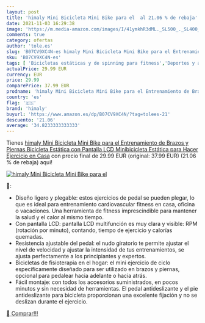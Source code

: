 ```yaml
---
layout: post
title: 'himaly Mini Bicicleta Mini Bike para el  al 21.06 % de rebaja'
date: 2021-11-03 16:29:38
image: 'https://m.media-amazon.com/images/I/41ymkhR3dML._SL500_._SL400_.jpg'
comments: true
category: ofertas
author: 'tole.es'
slug: 'B07CV9XC4N-es himaly Mini Bicicleta Mini Bike para el Entrenamiento de...'
sku: 'B07CV9XC4N-es'
tags: [ 'Bicicletas estáticas y de spinning para fitness','Deportes y aire libre','Fitness y ejercicio','Máquinas de cardio para fitness','bicicleta','himaly', ]
actualPrice: 29.99 EUR
currency: EUR
price: 29.99
comparePrice: 37.99 EUR
prodname: 'himaly Mini Bicicleta Mini Bike para el Entrenamiento de Brazos y Piernas  Bicicleta Estática con Pantalla LCD  Minibicicleta Estática para Hacer Ejercicio en Casa'
country: 'es'
flag: '🇪🇸'
brand: 'himaly'
buyurl: 'https://www.amazon.es/dp/B07CV9XC4N/?tag=tolees-21'
descuento: '21.06'
average: '34.8233333333333'
---
```


Tienes [himaly Mini Bicicleta Mini Bike para el Entrenamiento de Brazos y Piernas  Bicicleta Estática con Pantalla LCD  Minibicicleta Estática para Hacer Ejercicio en Casa](https://www.amazon.es/dp/B07CV9XC4N/?tag=tolees-21) con precio final de  29.99 EUR (original: 37.99 EUR) (21.06 %  de rebaja) aqui!

[![himaly Mini Bicicleta Mini Bike para el ](https://m.media-amazon.com/images/I/41ymkhR3dML._SL500_._SL400_.jpg)](https://www.amazon.es/dp/B07CV9XC4N/?tag=tolees-21)

🔎:

- Diseño ligero y plegable: estos ejercicios de pedal se pueden plegar, lo que es ideal para entrenamiento cardiovascular fitness en casa, oficina o vacaciones. Una herramienta de fitness imprescindible para mantener la salud y el calor al mismo tiempo.
- Con pantalla LCD: pantalla LCD multifunción es muy clara y visible: RPM (rotación por minuto), contando, tiempo de ejercicio y calorías quemadas.
- Resistencia ajustable del pedal: el nudo giratorio te permite ajustar el nivel de velocidad y ajustar la intensidad de tus entrenamientos, se ajusta perfectamente a los principiantes y expertos.
- Bicicletas de fisioterapia en el hogar: el mini ejercicio de ciclo específicamente diseñado para ser utilizado en brazos y piernas, opcional para pedalear hacia adelante o hacia atrás.
- Fácil montaje: con todos los accesorios suministrados, en pocos minutos y sin necesidad de herramientas. El pedal antideslizante y el pie antideslizante para bicicleta proporcionan una excelente fijación y no se deslizan durante el ejercicio.

[🛒 Comprar!!!](https://www.amazon.es/dp/B07CV9XC4N/?tag=tolees-21)
